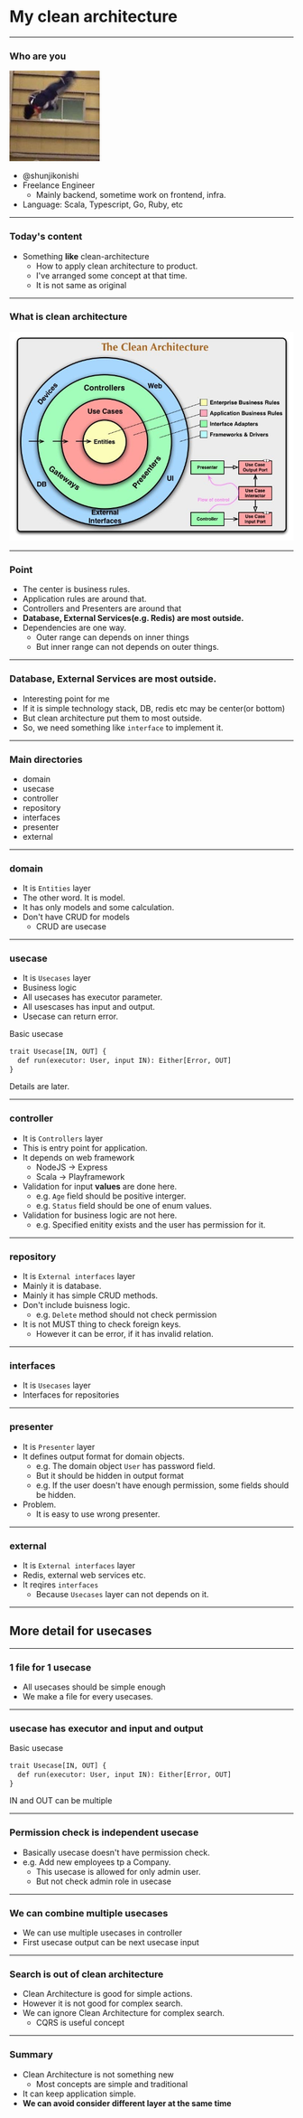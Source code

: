 # My clean architecture
---
### Who are you
![social](images/social_icon.jpg)
- @shunjikonishi
- Freelance Engineer
  - Mainly backend, sometime work on frontend, infra.
- Language: Scala, Typescript, Go, Ruby, etc

---
### Today's content
- Something **like** clean-architecture
  - How to apply clean architecture to product.
  - I've arranged some concept at that time.
  - It is not same as original

---
### What is clean architecture
![clean-architecture](images/clean-architecture.jpeg)

---
### Point
- The center is business rules.
- Application rules are around that.
- Controllers and Presenters are around that
- **Database, External Services(e.g. Redis) are most outside.**
- Dependencies are one way. 
  - Outer range can depends on inner things
  - But inner range can not depends on outer things.

---
### Database, External Services are most outside.
- Interesting point for me
- If it is simple technology stack, DB, redis etc may be center(or bottom)
- But clean architecture put them to most outside.
- So, we need something like `interface` to implement it.

---
### Main directories
- domain
- usecase
- controller
- repository
- interfaces
- presenter
- external

---
### domain
- It is `Entities` layer
- The other word. It is model.
- It has only models and some calculation.
- Don't have CRUD for models
  - CRUD are usecase

---
### usecase
- It is `Usecases` layer
- Business logic
- All usecases has executor parameter.
- All usescases has input and output.
- Usecase can return error.

Basic usecase
```
trait Usecase[IN, OUT] {
  def run(executor: User, input IN): Either[Error, OUT]
}
```

Details are later.

---
### controller
- It is `Controllers` layer
- This is entry point for application.
- It depends on web framework
  - NodeJS -> Express
  - Scala -> Playframework
- Validation for input **values** are done here.
  - e.g. `Age` field should be positive interger.
  - e.g. `Status` field should be one of enum values.
- Validation for business logic are not here.
  - e.g. Specified enitity exists and the user has permission for it.

---
### repository
- It is `External interfaces` layer
- Mainly it is database.
- Mainly it has simple CRUD methods.
- Don't include buisness logic.
  - e.g. `Delete` method should not check permission
- It is not MUST thing to check foreign keys.
  - However it can be error, if it has invalid relation.

---
### interfaces
- It is `Usecases` layer
- Interfaces for repositories

---
### presenter
- It is `Presenter` layer
- It defines output format for domain objects.
  - e.g. The domain object `User` has password field.
  - But it should be hidden in output format
  - e.g. If the user doesn't have enough permission, some fields should be hidden.
- Problem.
  - It is easy to use wrong presenter.

---
### external
- It is `External interfaces` layer
- Redis, external web services etc.
- It reqires `interfaces`
  - Because `Usecases` layer can not depends on it.

---
## More detail for usecases

---
### 1 file for 1 usecase
- All usecases should be simple enough
- We make a file for every usecases.

---
### usecase has executor and input and output
Basic usecase
```
trait Usecase[IN, OUT] {
  def run(executor: User, input IN): Either[Error, OUT]
}
```

IN and OUT can be multiple

---
### Permission check is independent usecase
- Basically usecase doesn't have permission check.
- e.g. Add new employees tp a Company.
  - This usecase is allowed for only admin user.
  - But not check admin role in usecase

---
### We can combine multiple usecases
- We can use multiple usecases in controller
- First usecase output can be next usecase input

---
### Search is out of clean architecture
- Clean Architecture is good for simple actions.
- However it is not good for complex search.
- We can ignore Clean Architecture for complex search.
  - CQRS is useful concept

---
### Summary
- Clean Architecture is not something new
  - Most concepts are simple and traditional
- It can keep application simple.
- **We can avoid consider different layer at the same time**
